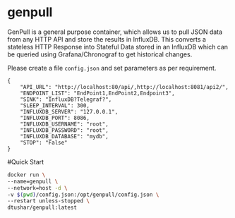 # genpull

GenPull is a general purpose container, which allows us to pull JSON data from any HTTP API and store the results in InfluxDB.
This converts a stateless HTTP Response into Stateful Data stored in an InfluxDB which can be queried using Grafana/Chronograf to get historical changes.

Please create a file `config.json` and set parameters as per requirement.
```
{
    "API_URL": "http://localhost:80/api/,http://localhost:8081/api2/",
    "ENDPOINT_LIST": "EndPoint1,EndPoint2,Endpoint3",
    "SINK": "InfluxDB?Telegraf?",
    "SLEEP_INTERVAL": 300,
    "INFLUXDB_SERVER": "127.0.0.1",
    "INFLUXDB_PORT": 8086,
    "INFLUXDB_USERNAME": "root",
    "INFLUXDB_PASSWORD": "root",
    "INFLUXDB_DATABASE": "mydb",
    "STOP": "False"
}
```

#Quick Start

```sh
docker run \
--name=genpull \
--network=host -d \
-v $(pwd)/config.json:/opt/genpull/config.json \
--restart unless-stopped \
dtushar/genpull:latest
```